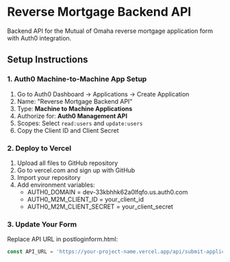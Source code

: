 # Reverse Mortgage Backend API

Backend API for the Mutual of Omaha reverse mortgage application form with Auth0 integration.

## Setup Instructions

### 1. Auth0 Machine-to-Machine App Setup

1. Go to Auth0 Dashboard → Applications → Create Application
2. Name: "Reverse Mortgage Backend API"
3. Type: **Machine to Machine Applications**
4. Authorize for: **Auth0 Management API**
5. Scopes: Select `read:users` and `update:users`
6. Copy the Client ID and Client Secret

### 2. Deploy to Vercel

1. Upload all files to GitHub repository
2. Go to vercel.com and sign up with GitHub
3. Import your repository
4. Add environment variables:
   - AUTH0_DOMAIN = dev-33kbhhk62a0lfqfo.us.auth0.com
   - AUTH0_M2M_CLIENT_ID = your_client_id
   - AUTH0_M2M_CLIENT_SECRET = your_client_secret

### 3. Update Your Form

Replace API URL in postloginform.html:
```javascript
const API_URL = 'https://your-project-name.vercel.app/api/submit-application';
